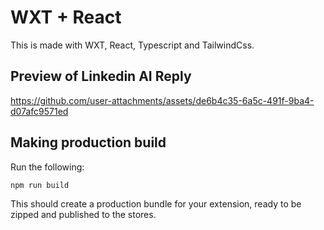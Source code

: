 
# WXT + React

This is made with WXT, React, Typescript and TailwindCss.

## Preview of Linkedin AI Reply
https://github.com/user-attachments/assets/de6b4c35-6a5c-491f-9ba4-d07afc9571ed


## Making production build

Run the following:

```bash
npm run build
```
This should create a production bundle for your extension, ready to be zipped and published to the stores.
